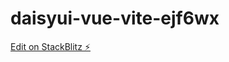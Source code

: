 # daisyui-vue-vite-ejf6wx

[Edit on StackBlitz ⚡️](https://stackblitz.com/edit/daisyui-vue-vite-ejf6wx)